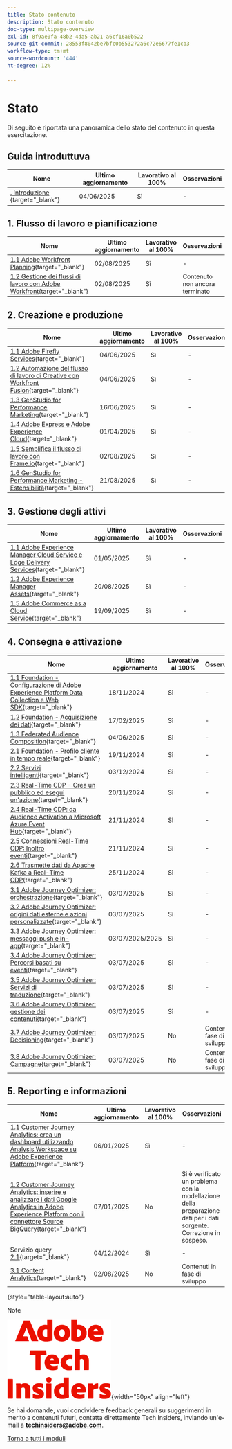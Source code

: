 ```yaml
---
title: Stato contenuto
description: Stato contenuto
doc-type: multipage-overview
exl-id: 8f9ae0fa-48b2-4da5-ab21-a6cf16a0b522
source-git-commit: 28553f8042be7bfc0b553272a6c72e6677fe1cb3
workflow-type: tm+mt
source-wordcount: '444'
ht-degree: 12%

---
```


# Stato

Di seguito è riportata una panoramica dello stato del contenuto in questa esercitazione.

## Guida introduttuva

| Nome | Ultimo aggiornamento | Lavorativo al 100% | Osservazioni |
| ---------------------- | ------------ | ------------ |------------ |
| [. Introduzione ](./modules/getting-started/gettingstarted/getting-started.md){target="_blank"} | 04/06/2025 | Sì | - |

## &#x200B;1. Flusso di lavoro e pianificazione

| Nome | Ultimo aggiornamento | Lavorativo al 100% | Osservazioni |
| ---------------------- | ------------ | ------------ |------------ |
| [1.1 Adobe Workfront Planning](./modules/workflow-planning/module1.1/wfplanning.md){target="_blank"} | 02/08/2025 | Sì | - |
| [1.2 Gestione dei flussi di lavoro con Adobe Workfront](./modules/workflow-planning/module1.2/workfront.md){target="_blank"} | 02/08/2025 | Sì | Contenuto non ancora terminato |

## &#x200B;2. Creazione e produzione

| Nome | Ultimo aggiornamento | Lavorativo al 100% | Osservazioni |
| ---------------------- | ------------ | ------------ |------------ |
| [1.1 Adobe Firefly Services](./modules/creation-production/module1.1/firefly-services.md){target="_blank"} | 04/06/2025 | Sì | - |
| [1.2 Automazione del flusso di lavoro di Creative con Workfront Fusion](./modules/creation-production/module1.2/automation.md){target="_blank"} | 04/06/2025 | Sì | - |
| [1.3 GenStudio for Performance Marketing](./modules/creation-production/module1.3/genstudio.md){target="_blank"} | 16/06/2025 | Sì | - |
| [1.4 Adobe Express e Adobe Experience Cloud](./modules/creation-production/module1.4/express.md){target="_blank"} | 01/04/2025 | Sì | - |
| [1.5 Semplifica il flusso di lavoro con Frame.io](./modules/creation-production/module1.5/frameio.md){target="_blank"} | 02/08/2025 | Sì | - |
| [1.6 GenStudio for Performance Marketing - Estensibilità](./modules/creation-production/module1.6/genstudioext.md){target="_blank"} | 21/08/2025 | Sì | - |


## &#x200B;3. Gestione degli attivi

| Nome | Ultimo aggiornamento | Lavorativo al 100% | Osservazioni |
| ---------------------- | ------------ | ------------ |------------ |
| [1.1 Adobe Experience Manager Cloud Service e Edge Delivery Services](./modules/asset-mgmt/module2.1/aemcs.md){target="_blank"} | 01/05/2025 | Sì | - |
| [1.2 Adobe Experience Manager Assets](./modules/asset-mgmt/module2.2/aemassets.md){target="_blank"} | 20/08/2025 | Sì | - |
| [1.5 Adobe Commerce as a Cloud Service](./modules/asset-mgmt/module1.5/accs.md){target="_blank"} | 19/09/2025 | Sì | - |

## &#x200B;4. Consegna e attivazione

| Nome | Ultimo aggiornamento | Lavorativo al 100% | Osservazioni |
| ---------------------- | ------------ | ------------ |------------ |
| [1.1 Foundation - Configurazione di Adobe Experience Platform Data Collection e Web SDK](./modules/delivery-activation/datacollection/dc1.1/data-ingestion-launch-web-sdk.md){target="_blank"} | 18/11/2024 | Sì | - |
| [1.2 Foundation - Acquisizione dei dati](./modules/delivery-activation/datacollection/dc1.2/data-ingestion.md){target="_blank"} | 17/02/2025 | Sì | - |
| [1.3 Federated Audience Composition](./modules/delivery-activation/datacollection/dc1.3/fac.md){target="_blank"} | 04/06/2025 | Sì | - |
| [2.1 Foundation - Profilo cliente in tempo reale](./modules/delivery-activation/rtcdp-b2c/rtcdpb2c-1/real-time-customer-profile.md){target="_blank"} | 19/11/2024 | Sì | - |
| [2.2 Servizi intelligenti](./modules/delivery-activation/rtcdp-b2c/rtcdpb2c-2/intelligent-services.md){target="_blank"} | 03/12/2024 | Sì | - |
| [2.3 Real-Time CDP - Crea un pubblico ed esegui un&#39;azione](./modules/delivery-activation/rtcdp-b2c/rtcdpb2c-3/real-time-cdp-build-a-segment-take-action.md){target="_blank"} | 20/11/2024 | Sì | - |
| [2.4 Real-Time CDP: da Audience Activation a Microsoft Azure Event Hub](./modules/delivery-activation/rtcdp-b2c/rtcdpb2c-4/segment-activation-microsoft-azure-eventhub.md){target="_blank"} | 21/11/2024 | Sì | - |
| [2.5 Connessioni Real-Time CDP: Inoltro eventi](./modules/delivery-activation/rtcdp-b2c/rtcdpb2c-5/aep-data-collection-ssf.md){target="_blank"} | 21/11/2024 | Sì | - |
| [2.6 Trasmette dati da Apache Kafka a Real-Time CDP](./modules/delivery-activation/rtcdp-b2c/rtcdpb2c-6/aep-apache-kafka.md){target="_blank"} | 25/11/2024 | Sì | - |
| [3.1 Adobe Journey Optimizer: orchestrazione](./modules/delivery-activation/ajo-b2c/ajob2c-1/journey-orchestration-create-account.md){target="_blank"} | 03/07/2025 | Sì | - |
| [3.2 Adobe Journey Optimizer: origini dati esterne e azioni personalizzate](./modules/delivery-activation/ajo-b2c/ajob2c-2/journey-orchestration-external-weather-api-sms.md){target="_blank"} | 03/07/2025 | Sì | - |
| [3.3 Adobe Journey Optimizer: messaggi push e in-app](./modules/delivery-activation/ajo-b2c/ajob2c-3/ajopushinapp.md){target="_blank"} | 03/07/2025/2025 | Sì | - |
| [3.4 Adobe Journey Optimizer: Percorsi basati su eventi](./modules/delivery-activation/ajo-b2c/ajob2c-4/journeyoptimizer.md){target="_blank"} | 03/07/2025 | Sì | - |
| [3.5 Adobe Journey Optimizer: Servizi di traduzione](./modules/delivery-activation/ajo-b2c/ajob2c-5/ajotranslationsvcs.md){target="_blank"} | 03/07/2025 | Sì | - |
| [3.6 Adobe Journey Optimizer: gestione dei contenuti](./modules/delivery-activation/ajo-b2c/ajob2c-6/ajocontent.md){target="_blank"} | 03/07/2025 | Sì | - |
| [3.7 Adobe Journey Optimizer: Decisioning](./modules/delivery-activation/ajo-b2c/ajob2c-7/ajo-decisioning.md){target="_blank"} | 03/07/2025 | No | Contenuti in fase di sviluppo |
| [3.8 Adobe Journey Optimizer: Campagne](./modules/delivery-activation/ajo-b2c/ajob2c-8/ajocampaigns.md){target="_blank"} | 03/07/2025 | No | Contenuti in fase di sviluppo |

## &#x200B;5. Reporting e informazioni

| Nome | Ultimo aggiornamento | Lavorativo al 100% | Osservazioni |
| ---------------------- | ------------ | ------------ |------------ |
| [1.1 Customer Journey Analytics: crea un dashboard utilizzando Analysis Workspace su Adobe Experience Platform](./modules/reporting-insights/cja-b2c/cjab2c-1/customer-journey-analytics-build-a-dashboard.md){target="_blank"} | 06/01/2025 | Sì | - |
| [1.2 Customer Journey Analytics: inserire e analizzare i dati Google Analytics in Adobe Experience Platform con il connettore Source BigQuery](./modules/reporting-insights/cja-b2c/cjab2c-2/customer-journey-analytics-bigquery-gcp.md){target="_blank"} | 07/01/2025 | No | Si è verificato un problema con la modellazione della preparazione dati per i dati sorgente. Correzione in sospeso. |
| Servizio query [2.1](./modules/reporting-insights/datadistiller/dd-1/query-service.md){target="_blank"} | 04/12/2024 | Sì | - |
| [3.1 Content Analytics](./modules/reporting-insights/content/module3.1/contentanalytics.md){target="_blank"} | 02/08/2025 | No | Contenuti in fase di sviluppo |

{style="table-layout:auto"}

>[!NOTE]
>
>![Informazioni tecniche](./assets/images/techinsiders.png){width="50px" align="left"}
>
>Se hai domande, vuoi condividere feedback generali su suggerimenti in merito a contenuti futuri, contatta direttamente Tech Insiders, inviando un&#39;e-mail a **techinsiders@adobe.com**.

[Torna a tutti i moduli](./overview.md)
